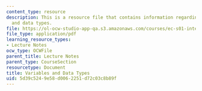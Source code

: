 ```yaml
---
content_type: resource
description: This is a resource file that contains information regarding variables
  and data types.
file: https://ol-ocw-studio-app-qa.s3.amazonaws.com/courses/ec-s01-internet-technology-in-local-and-global-communities-spring-2005-summer-2005/5d39c5249e58d0062251d72c03c8b89f_MITEC_S01S05_l02_var_data.pdf
file_type: application/pdf
learning_resource_types:
- Lecture Notes
ocw_type: OCWFile
parent_title: Lecture Notes
parent_type: CourseSection
resourcetype: Document
title: Variables and Data Types
uid: 5d39c524-9e58-d006-2251-d72c03c8b89f
---
```

